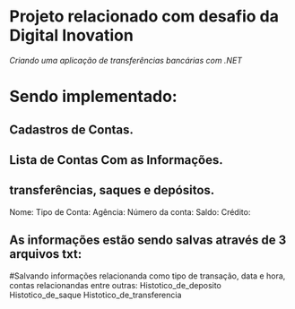 # Projeto relacionado com desafio da Digital Inovation
*Criando uma aplicação de transferências bancárias com .NET*

# Sendo implementado:
## Cadastros de Contas.
## Lista de Contas Com as Informações.
## transferências, saques e depósitos.

Nome: 
Tipo de Conta: 
Agência:
Número da conta: 
Saldo:
Crédito: 


## As informações estão sendo salvas através de 3 arquivos txt:
#Salvando informações relacionanda como tipo de transação, data e hora, contas relacionandas entre outras: 
Histotico_de_deposito
Histotico_de_saque
Histotico_de_transferencia



